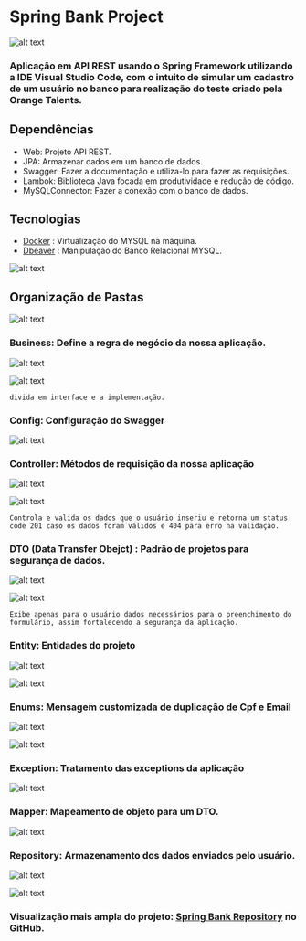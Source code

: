 # Spring Bank Project
![alt text](https://fernandofranzini.files.wordpress.com/2018/04/1_gycg7f5bylur4ut_jaes7a.png?raw=true)


   ### Aplicação em API REST usando o Spring Framework utilizando a IDE Visual Studio Code, com o intuito de simular um cadastro de um usuário no banco para realização do teste criado pela Orange Talents.

   ## Dependências

- Web: Projeto API REST.
- JPA: Armazenar dados em um banco de dados.
- Swagger: Fazer a documentação  e utiliza-lo para fazer as requisições.
- Lambok: Biblioteca Java focada em produtividade e redução de código.
- MySQLConnector: Fazer a conexão com o banco de dados.

## Tecnologias

  * [Docker] : Virtualização do MYSQL na máquina.
  * [Dbeaver] : Manipulação do Banco Relacional MYSQL.

![alt text](https://github.com/luizfelipebraga/SpringBankProject/blob/testBranch/img/mysql.png?raw=true)
  

## Organização de Pastas
![alt text](https://github.com/luizfelipebraga/SpringBankProject/blob/testBranch/img/allFolders.png?raw=true)
  
  ### Business: Define a regra de negócio da nossa aplicação.
  ![alt text](https://github.com/luizfelipebraga/SpringBankProject/blob/testBranch/img/business.png?raw=true)
  
 ![alt text](https://github.com/luizfelipebraga/SpringBankProject/blob/testBranch/img/clientBusiness.png?raw=true)
  
    divida em interface e a implementação.
  

  ### Config: Configuração do Swagger
  ![alt text](https://github.com/luizfelipebraga/SpringBankProject/blob/testBranch/img/swagger.png?raw=true)

  ### Controller: Métodos de requisição da nossa aplicação 
  ![alt text](https://github.com/luizfelipebraga/SpringBankProject/blob/testBranch/img/clientController.png?raw=true)
  
![alt text](https://github.com/luizfelipebraga/SpringBankProject/blob/testBranch/img/clientControllerInside.png?raw=true)
  

    Controla e valida os dados que o usuário inseriu e retorna um status code 201 caso os dados foram válidos e 404 para erro na validação.

  ### DTO (Data Transfer Obejct) : Padrão de projetos para segurança de dados.
![alt text](https://github.com/luizfelipebraga/SpringBankProject/blob/testBranch/img/dtos.png?raw=true)

![alt text](https://github.com/luizfelipebraga/SpringBankProject/blob/testBranch/img/dtoClientForm.png?raw=true)

    Exibe apenas para o usuário dados necessários para o preenchimento do formulário, assim fortalecendo a segurança da aplicação. 

### Entity: Entidades do projeto
![alt text](https://github.com/luizfelipebraga/SpringBankProject/blob/testBranch/img/entidades%20criadas.png?raw=true)

![alt text](https://github.com/luizfelipebraga/SpringBankProject/blob/testBranch/img/entityClient.png?raw=true)
### Enums: Mensagem customizada de duplicação de Cpf e Email
![alt text](https://github.com/luizfelipebraga/SpringBankProject/blob/testBranch/img/duplicatedDocumentAndEmail.png?raw=true)

![alt text](https://github.com/luizfelipebraga/SpringBankProject/blob/testBranch/img/clientValidation.png?raw=true)
### Exception: Tratamento das exceptions da aplicação
![alt text](https://github.com/luizfelipebraga/SpringBankProject/blob/testBranch/img/exceptions.png?raw=true)

### Mapper: Mapeamento de objeto para um DTO.
![alt text](https://github.com/luizfelipebraga/SpringBankProject/blob/testBranch/img/mapper.png?raw=true)
### Repository: Armazenamento dos dados enviados pelo usuário.
![alt text](https://github.com/luizfelipebraga/SpringBankProject/blob/testBranch/img/repositories.png?raw=true)

![alt text](https://github.com/luizfelipebraga/SpringBankProject/blob/testBranch/img/respositoryClient.png?raw=true)

### Visualização mais ampla do projeto: [Spring Bank Repository][luizfelipebraga] no GitHub.


   [luizfelipebraga]: <https://github.com/luizfelipebraga/SpringBankProject>
   [git-repo-url]: <https://github.com/joemccann/dillinger.git>
   [john gruber]: <http://daringfireball.net>
   [df1]: <http://daringfireball.net/projects/markdown/>
   [markdown-it]: <https://github.com/markdown-it/markdown-it>
   [Ace Editor]: <http://ace.ajax.org>
   [node.js]: <http://nodejs.org>
   [Twitter Bootstrap]: <http://twitter.github.com/bootstrap/>
   [jQuery]: <http://jquery.com>
   [@tjholowaychuk]: <http://twitter.com/tjholowaychuk>
   [express]: <http://expressjs.com>
   [AngularJS]: <http://angularjs.org>
   [Gulp]: <http://gulpjs.com>
   [Docker]: <http://docker.com>
   [Dbeaver]: <http://Dbeaver.com>

